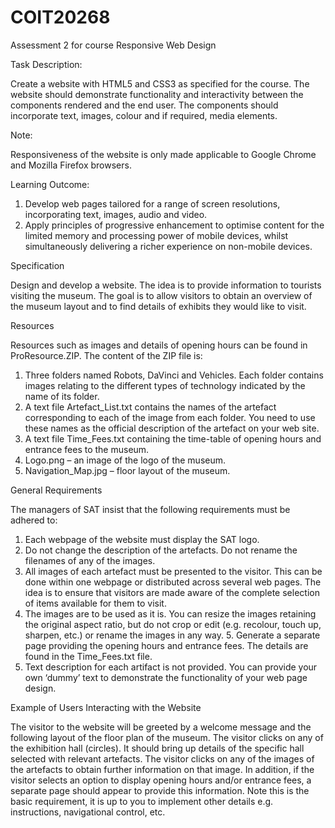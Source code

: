 # COIT20268
Assessment 2 for course Responsive Web Design

Task Description:

Create a website with HTML5 and CSS3 as specified for the course. The website should demonstrate functionality and interactivity between the components rendered and the end user. The components should incorporate text, images, colour and if required, media elements.

Note:

Responsiveness of the website is only made applicable to Google Chrome and Mozilla Firefox browsers.

Learning Outcome:

1. Develop web pages tailored for a range of screen resolutions, incorporating text, images, audio and video.
2. Apply principles of progressive enhancement to optimise content for the limited memory and processing power of mobile devices, whilst simultaneously delivering a richer experience on non-mobile devices.

Specification

Design and develop a website. The idea is to provide information to tourists visiting the museum. The goal is to allow visitors to obtain an overview of the museum layout and to find details of exhibits they would like to visit.

Resources

Resources such as images and details of opening hours can be found in ProResource.ZIP. The content of the ZIP file is:

1. Three folders named Robots, DaVinci and Vehicles. Each folder contains images relating to the different types of technology indicated by the name of its folder.
2. A text file Artefact_List.txt contains the names of the artefact corresponding to each of the image from each folder. You need to use these names as the official description of the artefact on your web site.
3. A text file Time_Fees.txt containing the time-table of opening hours and entrance fees to the museum.
4. Logo.png – an image of the logo of the museum.
5. Navigation_Map.jpg – floor layout of the museum.

General Requirements

The managers of SAT insist that the following requirements must be adhered to:

1. Each webpage of the website must display the SAT logo.
2. Do not change the description of the artefacts. Do not rename the filenames of any of the images.
3. All images of each artefact must be presented to the visitor. This can be done within one webpage or distributed across several web pages. The idea is to ensure that visitors are made aware of the complete selection of items available for them to visit.
4. The images are to be used as it is. You can resize the images retaining the original aspect ratio, but do not crop or edit (e.g. recolour, touch up, sharpen, etc.) or rename the images in any way. 5. Generate a separate page providing the opening hours and entrance fees. The details are found in the Time_Fees.txt file.
6. Text description for each artifact is not provided. You can provide your own ‘dummy’ text to demonstrate the functionality of your web page design.

Example of Users Interacting with the Website

The visitor to the website will be greeted by a welcome message and the following layout of the floor plan of the museum. The visitor clicks on any of the exhibition hall (circles). It should bring up details of the specific hall selected with relevant artefacts. The visitor clicks on any of the images of the artefacts to obtain further information on that image. In addition, if the visitor selects an option to display opening hours and/or entrance fees, a separate page should appear to provide this information. Note this is the basic requirement, it is up to you to implement other details e.g. instructions, navigational control, etc.

